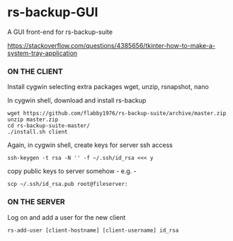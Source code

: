 # rs-backup-GUI
A GUI front-end for rs-backup-suite

https://stackoverflow.com/questions/4385656/tkinter-how-to-make-a-system-tray-application

### ON THE CLIENT

Install cygwin selecting extra packages wget, unzip, rsnapshot, nano

In cygwin shell, download and install rs-backup

    wget https://github.com/flabby1976/rs-backup-suite/archive/master.zip
    unzip master.zip
    cd rs-backup-suite-master/
    ./install.sh client

Again, in cygwin shell, create keys for server ssh access 

    ssh-keygen -t rsa -N '' -f ~/.ssh/id_rsa <<< y

copy public keys to server somehow - e.g. -

    scp ~/.ssh/id_rsa.pub root@fileserver:

### ON THE SERVER

Log on and add a user for the new client 

    rs-add-user [client-hostname] [client-username] id_rsa

